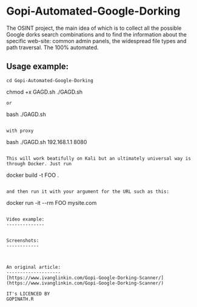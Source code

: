 # Gopi-Automated-Google-Dorking

The OSINT project, the main idea of which is to collect all the possible Google dorks search combinations and to find the information about the specific web-site: common admin panels, the widespread file types and path traversal. The 100% automated.

Usage example:
--------------
```
cd Gopi-Automated-Google-Dorking

```
chmod +x GAGD.sh
./GAGD.sh 
```
or
```
bash ./GAGD.sh
```

with proxy

```
bash ./GAGD.sh 192.168.1.1 8080
```

This will work beatifully on Kali but an ultimately universal way is through Docker. Just run 

```
docker build -t FOO .
```

and then run it with your argument for the URL such as this:

```
docker run -it --rm FOO mysite.com
```

Video example:
--------------


Screenshots:
------------



An original article:
--------------------
[https://www.ivanglinkin.com/Gopi-Google-Dorking-Scanner/](https://www.ivanglinkin.com/Gopi-Google-Dorking-Scanner/)

IT's LICENCED BY
GOPINATH.R
